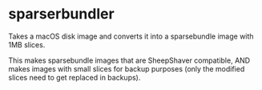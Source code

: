 # sparserbundler
Takes a macOS disk image and converts it into a sparsebundle image with 1MB slices.

This makes sparsebundle images that are SheepShaver compatible, AND makes images with small slices for backup purposes (only the modified slices need to get replaced in backups).
